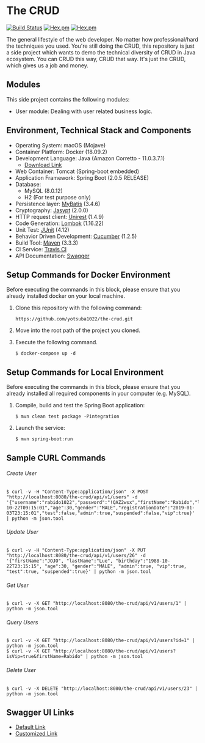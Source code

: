 # The CRUD
[![Build Status](https://travis-ci.com/yotsuba1022/the-curd.svg?branch=master)](https://travis-ci.com/yotsuba1022/the-curd)
[![Hex.pm](https://img.shields.io/badge/language-java-blue.svg)]()
[![Hex.pm](https://img.shields.io/hexpm/l/plug.svg)]()

The general lifestyle of the web developer. No matter how professional/hard the techniques you used. You're still doing the CRUD, this repository is just a side project which wants to demo the technical diversity of CRUD in Java ecosystem. You can CRUD this way, CRUD that way. It's just the CRUD, which gives us a job and money.

## Modules

This side project contains the following modules:
- User module: Dealing with user related business logic.

## Environment, Technical Stack and Components
- Operating System: macOS (Mojave)
- Container Platform: Docker (18.09.2)
- Development Language: Java (Amazon Corretto - 11.0.3.7.1)
  - [Download Link](https://docs.aws.amazon.com/corretto/latest/corretto-11-ug/downloads-list.html)
- Web Container: Tomcat (Spring-boot embedded)
- Application Framework: Spring Boot (2.0.5 RELEASE)
- Database:
    - MySQL (8.0.12)
    - H2 (For test purpose only)
- Persistence layer: [MyBatis](http://www.mybatis.org/mybatis-3/) (3.4.6)
- Cryptography: [Jasypt](http://www.jasypt.org/) (2.0.0)
- HTTP request client: [Unirest](https://github.com/Kong/unirest-java) (1.4.9)
- Code Generation: [Lombok](https://projectlombok.org/) (1.16.22)
- Unit Test: [JUnit](https://junit.org/junit5/) (4.12)
- Behavior Driven Development: [Cucumber](https://cucumber.io/) (1.2.5)
- Build Tool: [Maven](https://maven.apache.org/) (3.3.3)
- CI Service: [Travis CI](https://travis-ci.com/)
- API Documentation: [Swagger](https://swagger.io/)

## Setup Commands for Docker Environment
Before executing the commands in this block, please ensure that you already installed docker on your local machine.

1. Clone this repository with the following command:
    ```
    https://github.com/yotsuba1022/the-crud.git
    ``` 
2. Move into the root path of the project you cloned.

3. Execute the following command.
    ```
    $ docker-compose up -d
    ```

## Setup Commands for Local Environment
Before executing the commands in this block, please ensure that you already installed all required components in your computer (e.g. MySQL).

1. Compile, build and test the Spring Boot application:
    ```
    $ mvn clean test package -Pintegration
    ```

2. Launch the service:
    ```
    $ mvn spring-boot:run
    ```

## Sample CURL Commands
###### Create User
```
$ curl -v -H "Content-Type:application/json" -X POST "http://localhost:8080/the-crud/api/v1/users" -d '{"username":"rabido1022","password":"!QAZ2wsx","firstName":"Rabido","lastName":"JOJO","birthday":"1988-10-22T09:15:01","age":30,"gender":"MALE","registrationDate":"2019-01-03T23:15:01","test":false,"admin":true,"suspended":false,"vip":true}' | python -m json.tool
```
###### Update User
```
$ curl -v -H "Content-Type:application/json" -X PUT "http://localhost:8080/the-crud/api/v1/users/26" -d '{"firstName":"JOJO", "lastName":"Lue", "birthday":"1988-10-22T23:15:15", "age":30, "gender":"MALE", "admin":true, "vip":true, "test":true, "suspended":true}' | python -m json.tool
```
###### Get User
```
$ curl -v -X GET "http://localhost:8080/the-crud/api/v1/users/1" | python -m json.tool
```
###### Query Users
```
$ curl -v -X GET "http://localhost:8080/the-crud/api/v1/users?id=1" | python -m json.tool
$ curl -v -X GET "http://localhost:8080/the-crud/api/v1/users?isVip=true&firstName=Rabido" | python -m json.tool
```
###### Delete User
```
$ curl -v -X DELETE "http://localhost:8080/the-crud/api/v1/users/23" | python -m json.tool
```

## Swagger UI Links
- [Default Link](http://localhost:8080/the-crud/swagger-ui.html#/)
- [Customized Link](http://localhost:8080/the-crud/docs)
